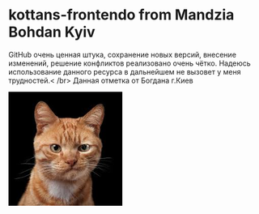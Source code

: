 # kottans-frontendо from Mandzia Bohdan Kyiv 
GitHub очень ценная штука, сохранение новых версий, внесение изменений, решение конфликтов реализовано очень чётко. Надеюсь использование данного ресурса в дальнейшем не вызовет у меня трудностей.< /br>
Данная отметка от  Богдана г.Киев

<img src="bobcat.jpg" width="225" height="225"/>      
